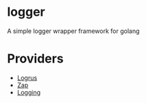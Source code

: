 # logger
A simple logger wrapper framework for golang


# Providers
- [Logrus](http://github.com/Sirupsen/logrus)
- [Zap](http://github.com/uber-go/zap)
- [Logging](http://github.com/op/go-logging)
